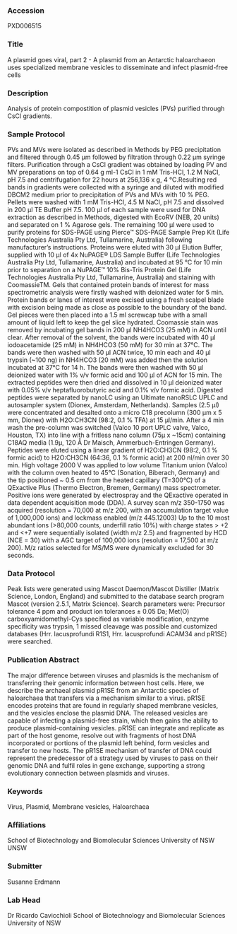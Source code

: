 ### Accession
PXD006515

### Title
A plasmid goes viral, part 2 -  A plasmid from an Antarctic haloarchaeon uses specialized membrane vesicles to disseminate and infect plasmid-free cells

### Description
Analysis of protein compostition of plasmid vesicles (PVs) purified through CsCl gradients.

### Sample Protocol
PVs and MVs were isolated as described in Methods by PEG precipitation and filtered through 0.45 µm followed by filtration through 0.22 µm syringe filters. Purification through a CsCl gradient was obtained by loading PV and MV preparations on top of 0.64 g ml-1 CsCl in 1 mM Tris-HCl, 1.2 M NaCl, pH 7.5 and centrifugation for 22 hours at 256,136 x g, 4 °C.Resulting red bands in gradients were collected with a syringe and diluted with modified DBCM2 medium prior to precipitation of PVs and MVs with 10 % PEG. Pellets were washed with 1 mM Tris-HCl, 4.5 M NaCl, pH 7.5 and dissolved in 200 µl TE Buffer pH 7.5.  100 µl of each sample were used for DNA extraction as described in Methods, digested with EcoRV (NEB, 20 units) and separated on 1 % Agarose gels. The remaining 100 µl were used to purify proteins for SDS-PAGE using Pierce™ SDS-PAGE Sample Prep Kit (Life Technologies Australia Pty Ltd, Tullamarine, Australia) following manufacturer’s instructions. Proteins were eluted with 30 µl Elution Buffer, supplied with 10 µl of 4x NuPAGE® LDS Sample Buffer (Life Technologies Australia Pty Ltd, Tullamarine, Australia) and incubated at 95 °C for 10 min prior to separation on a NuPAGE™ 10% Bis-Tris Protein Gel (Life Technologies Australia Pty Ltd, Tullamarine, Australia) and staining with CoomassieTM. Gels that contained protein bands of interest for mass spectrometric analysis were firstly washed with deionized water for 5 min. Protein bands or lanes of interest were excised using a fresh scalpel blade with excision being made as close as possible to the boundary of the band. Gel pieces were then placed into a 1.5 ml screwcap tube with a small amount of liquid left to keep the gel slice hydrated. Coomassie stain was removed by incubating gel bands in 200 µl NH4HCO3 (25 mM) in ACN until clear. After removal of the solvent, the bands were incubated with 40 µl iodoacetamide (25 mM) in NH4HCO3 (50 mM) for 30 min at 37°C. The bands were then washed with 50 µl ACN twice, 10 min each and 40 µl trypsin (~100 ng) in NH4HCO3 (20 mM) was added then the solution incubated at 37°C for 14 h. The bands were then washed with 50 µl deionized water with 1% v/v formic acid and 100 µl of ACN for 15 min. The extracted peptides were then dried and dissolved in 10 µl deionized water with 0.05% v/v heptafluorobutyric acid and 0.1% v/v formic acid. Digested peptides were separated by nanoLC using an Ultimate nanoRSLC UPLC and autosampler system (Dionex, Amsterdam, Netherlands). Samples (2.5 µl) were concentrated and desalted onto a micro C18 precolumn (300 µm x 5 mm, Dionex) with H2O:CH3CN (98:2, 0.1 % TFA) at 15 µl/min. After a 4 min wash the pre-column was switched (Valco 10 port UPLC valve, Valco, Houston, TX) into line with a fritless nano column (75µ x ~15cm) containing C18AQ media (1.9µ, 120 Å Dr Maisch, Ammerbuch-Entringen Germany). Peptides were eluted using a linear gradient of H2O:CH3CN (98:2, 0.1 % formic acid) to H2O:CH3CN (64:36, 0.1 % formic acid) at 200 nl/min over 30 min. High voltage 2000 V was applied to low volume Titanium union (Valco) with the column oven heated to 45°C (Sonation, Biberach, Germany) and the tip positioned ~ 0.5 cm from the heated capillary (T=300°C) of a QExactive Plus (Thermo Electron, Bremen, Germany) mass spectrometer. Positive ions were generated by electrospray and the QExactive operated in data dependent acquisition mode (DDA). A survey scan m/z 350-1750 was acquired (resolution = 70,000 at m/z 200, with an accumulation target value of 1,000,000 ions) and lockmass enabled (m/z 445.12003) Up to the 10 most abundant ions (>80,000 counts, underfill ratio 10%) with charge states > +2 and <+7 were sequentially isolated (width m/z 2.5) and fragmented by HCD (NCE = 30) with a AGC target of 100,000 ions (resolution = 17,500 at m/z 200). M/z ratios selected for MS/MS were dynamically excluded for 30 seconds.

### Data Protocol
Peak lists were generated using Mascot Daemon/Mascot Distiller (Matrix Science, London, England) and submitted to the database search program Mascot (version 2.5.1, Matrix Science). Search parameters were: Precursor tolerance 4 ppm and product ion tolerances ± 0.05 Da; Met(O) carboxyamidomethyl-Cys specified as variable modification, enzyme specificity was trypsin, 1 missed cleavage was possible and customized databases (Hrr. lacusprofundi R1S1, Hrr. lacusprofundi ACAM34 and pR1SE) were searched.

### Publication Abstract
The major difference between viruses and plasmids is the mechanism of transferring their genomic information between host cells. Here, we describe the archaeal plasmid pR1SE from an Antarctic species of haloarchaea that transfers via a mechanism similar to a virus. pR1SE encodes proteins that are found in regularly shaped membrane vesicles, and the vesicles enclose the plasmid DNA. The released vesicles are capable of infecting a plasmid-free strain, which then gains the ability to produce plasmid-containing vesicles. pR1SE can integrate and replicate as part of the host genome, resolve out with fragments of host DNA incorporated or portions of the plasmid left behind, form vesicles and transfer to new hosts. The pR1SE mechanism of transfer of DNA could represent the predecessor of a strategy used by viruses to pass on their genomic DNA and fulfil roles in gene exchange, supporting a strong evolutionary connection between plasmids and viruses.

### Keywords
Virus, Plasmid, Membrane vesicles, Haloarchaea

### Affiliations
School of Biotechnology and Biomolecular Sciences University of NSW
UNSW

### Submitter
Susanne Erdmann

### Lab Head
Dr Ricardo Cavicchioli
School of Biotechnology and Biomolecular Sciences University of NSW


